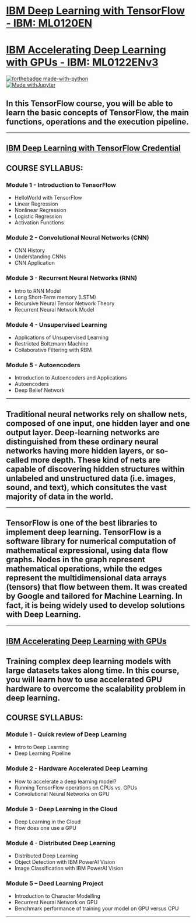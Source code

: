 # [IBM Deep Learning with TensorFlow - IBM: ML0120EN](https://cognitiveclass.ai/courses/course-v1:BigDataUniversity+ML0120EN+v2)

# [IBM Accelerating Deep Learning with GPUs - IBM: ML0122ENv3](https://cognitiveclass.ai/courses/tensorflow_gpu)

[![forthebadge made-with-python](http://ForTheBadge.com/images/badges/made-with-python.svg)](https://www.python.org/)  
[![Made withJupyter](https://img.shields.io/badge/Made%20with-Jupyter-orange?style=for-the-badge&logo=Jupyter)](https://jupyter.org/try)  


## In this TensorFlow course, you will be able to learn the basic concepts of TensorFlow, the main functions, operations and the execution pipeline. 
  
---
## [IBM Deep Learning with TensorFlow Credential](https://www.credly.com/badges/7574f37f-7d67-4acf-bbfb-cd2cbf76015a/public_url) 
## COURSE SYLLABUS: 

### Module 1 - Introduction to TensorFlow

- HelloWorld with TensorFlow
- Linear Regression
- Nonlinear Regression
- Logistic Regression
- Activation Functions 

### Module 2 - Convolutional Neural Networks (CNN)

- CNN History
- Understanding CNNs
- CNN Application

### Module 3 - Recurrent Neural Networks (RNN)

- Intro to RNN Model
- Long Short-Term memory (LSTM)
- Recursive Neural Tensor Network Theory
- Recurrent Neural Network Model

### Module 4 - Unsupervised Learning

- Applications of Unsupervised Learning
- Restricted Boltzmann Machine
- Collaborative Filtering with RBM 


### Module 5 - Autoencoders

- Introduction to Autoencoders and Applications
- Autoencoders
- Deep Belief Network

---

## Traditional neural networks rely on shallow nets, composed of one input, one hidden layer and one output layer. Deep-learning networks are distinguished from these ordinary neural networks having more hidden layers, or so-called more depth. These kind of nets are capable of discovering hidden structures within unlabeled and unstructured data (i.e. images, sound, and text), which consitutes the vast majority of data in the world.
---
## TensorFlow is one of the best libraries to implement deep learning. TensorFlow is a software library for numerical computation of mathematical expressional, using data flow graphs. Nodes in the graph represent mathematical operations, while the edges represent the multidimensional data arrays (tensors) that flow between them. It was created by Google and tailored for Machine Learning. In fact, it is being widely used to develop solutions with Deep Learning.

---
## [IBM Accelerating Deep Learning with GPUs](https://cognitiveclass.ai/courses/tensorflow_gpu)  

## Training complex deep learning models with large datasets takes along time. In this course, you will learn how to use accelerated GPU hardware to overcome the scalability problem in deep learning. 
## COURSE SYLLABUS: 

### Module 1 - Quick review of Deep Learning

- Intro to Deep Learning
- Deep Learning Pipeline 

### Module 2 - Hardware Accelerated Deep Learning

- How to accelerate a deep learning model?
- Running TensorFlow operations on CPUs vs. GPUs
- Convolutional Neural Networks on GPU

### Module 3 - Deep Learning in the Cloud

- Deep Learning in the Cloud
- How does one use a GPU

### Module 4 - Distributed Deep Learning

- Distributed Deep Learning
- Object Detection with IBM PowerAI Vision
- Image Classification with IBM PowerAI Vision  

### Module 5 – Deed Learning Project

- Introduction to Character Modelling
- Recurrent Neural Network on GPU
- Benchmark performance of training your model on GPU versus CPU 

---

